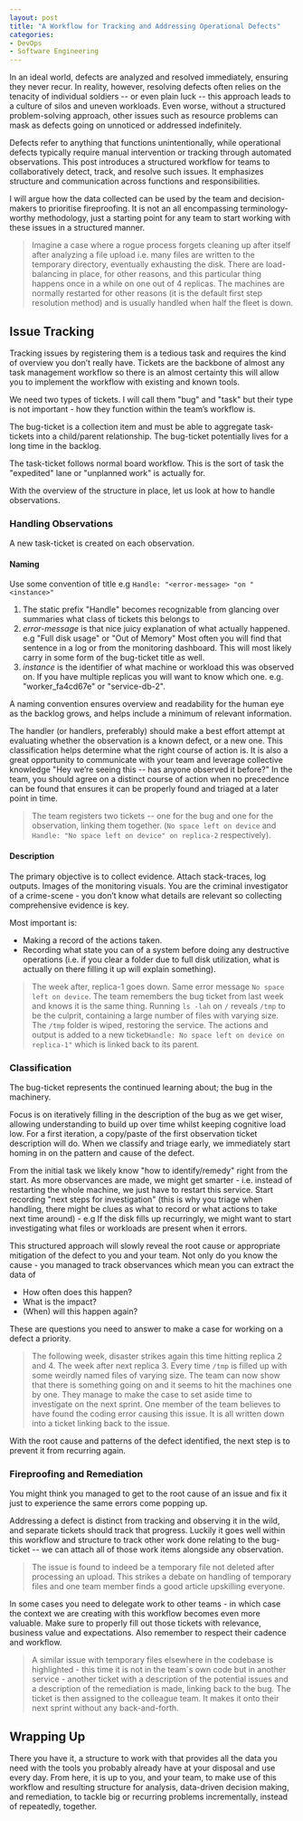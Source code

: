 ```yaml
---
layout: post
title: "A Workflow for Tracking and Addressing Operational Defects"
categories:
- DevOps
- Software Engineering
---
```


In an ideal world, defects are analyzed and resolved immediately, ensuring they never recur. In reality, however, resolving defects often relies on the tenacity of individual soldiers -- or even plain luck -- this approach leads to a culture of silos and uneven workloads. Even worse, without a structured problem-solving approach, other issues such as resource problems can mask as defects going on unnoticed or addressed indefinitely.

Defects refer to anything that functions unintentionally, while operational defects typically require manual intervention or tracking through automated observations. This post introduces a structured workflow for teams to collaboratively detect, track, and resolve such issues. It emphasizes structure and communication across functions and responsibilities. 

I will argue how the data collected can be used by the team and decision-makers to prioritise fireproofing. It is not an all encompassing terminology-worthy methodology, just a starting point for any team to start working with these issues in a structured manner.

> Imagine a case where a rogue process forgets cleaning up after itself after analyzing a file upload i.e. many files are written to the temporary directory, eventually exhausting the disk. There are load-balancing in place, for other reasons, and this particular thing happens once in a while on one out of 4 replicas. The machines are normally restarted for other reasons (it is the default first step resolution method) and is usually handled when half the fleet is down.

## Issue Tracking
Tracking issues by registering them is a tedious task and requires the kind of overview you don’t really have. Tickets are the backbone of almost any task management workflow so there is an almost certainty this will allow you to implement the workflow with existing and known tools.

We need two types of tickets. I will call them "bug" and "task" but their type is not important - how they function within the team’s workflow is.

The bug-ticket is a collection item and must be able to aggregate task-tickets into a child/parent relationship. The bug-ticket potentially lives for a long time in the backlog. 

The task-ticket follows normal board workflow. This is the sort of task the "expedited" lane or "unplanned work" is actually for.

With the overview of the structure in place, let us look at how to handle observations.

### Handling Observations
A new task-ticket is created on each observation. 

#### Naming
Use some convention of title e.g `Handle: "<error-message> "on "<instance>"`

1. The static prefix "Handle" becomes recognizable from glancing over summaries what class of tickets this belongs to
2. *error-message* is that nice juicy explanation of what actually happened. e.g "Full disk usage" or "Out of Memory" Most often you will find that sentence in a log or from the monitoring dashboard. This will most likely carry in some form of the bug-ticket title as well.
3. *instance* is the identifier of what machine or workload this was observed on. If you have multiple replicas you will want to know which one. e.g. "worker_fa4cd67e" or "service-db-2".

A naming convention ensures overview and readability for the human eye as the backlog grows, and helps include a minimum of relevant information.

The handler (or handlers, preferably) should make a best effort attempt at evaluating whether the observation is a known defect, or a new one. This classification helps determine what the right course of action is. It is also a great opportunity to communicate with your team and leverage collective knowledge "Hey we’re seeing this -- has anyone observed it before?"
In the team, you should agree on a distinct course of action when no precedence can be found that ensures it can be properly found and triaged at a later point in time.

> The team registers two tickets -- one for the bug and one for the observation, linking them together. (`No space left on device` and `Handle: "No space left on device" on replica-2` respectively).

#### Description
The primary objective is to collect evidence. Attach stack-traces, log outputs. Images of the monitoring visuals. You are the criminal investigator of a crime-scene - you don’t know what details are relevant so collecting comprehensive evidence is key.

Most important is:
- Making a record of the actions taken.
- Recording what state you can of a system before doing any destructive operations (i.e. if you clear a folder due to full disk utilization, what is actually on there filling it up will explain something).

> The week after, replica-1 goes down. Same error message `No space left on device`. The team remembers the bug ticket from last week and knows it is the same thing. 
Running `ls -lah` on `/` reveals `/tmp` to be the culprit, containing a large number of files with varying size. The `/tmp` folder is wiped, restoring the service. The actions and output is added to a new ticket`Handle: No space left on device on replica-1"` which is linked back to its parent.

### Classification
The bug-ticket represents the continued learning about; the bug in the machinery.

Focus is on iteratively filling in the description of the bug as we get wiser, allowing understanding to build up over time whilst keeping cognitive load low. For a first iteration, a copy/paste of the first observation ticket description will do. When we classify and triage early, we immediately start homing in on the pattern and cause of the defect.

From the initial task we likely know "how to identify/remedy" right from the start. As more observances are made, we might get smarter - i.e. instead of restarting the whole machine, we just have to restart this service. Start recording "next steps for investigation" (this is why you triage when handling, there might be clues as what to record or what actions to take next time around) - e.g If the disk fills up recurringly, we might want to start investigating what files or  workloads are present when it errors.

This structured approach will slowly reveal the root cause or appropriate mitigation of the defect to you and your team. Not only do you know the cause - you managed to track observances which mean you can extract the data of 

- How often does this happen?
- What is the impact?
- (When) will this happen again?

These are questions you need to answer to make a case for working on a defect a priority.

> The following week, disaster strikes again this time hitting replica 2 and 4. The week after next replica 3. Every time `/tmp` is filled up with some weirdly named files of varying size. The team can now show that there is something going on and it seems to hit the machines one by one. They manage to make the case to set aside time to investigate on the next sprint. One member of the team believes to have found the coding error causing this issue. It is all written down into a ticket linking back to the issue.

With the root cause and patterns of the defect identified, the next step is to prevent it from recurring again.

### Fireproofing and Remediation
You might think you managed to get to the root cause of an issue and fix it just to experience the same errors come popping up.

Addressing a defect is distinct from tracking and observing it in the wild, and separate tickets should track that progress. Luckily it goes well within this workflow and structure to track other work done relating to the bug-ticket -- we can attach all of those work items alongside any observation.

> The issue is found to indeed be a temporary file not deleted after processing an upload. This strikes a debate on handling of temporary files and one team member finds a good article upskilling everyone.

In some cases you need to delegate work to other teams - in which case the context we are creating with this workflow becomes even more valuable. Make sure to properly fill out those tickets with relevance, business value and expectations. Also remember to respect their cadence and workflow.

> A similar issue with temporary files elsewhere in the codebase is highlighted - this time it is not in the team`s own code but in another service - another ticket with a description of the potential issues and a description of the remediation is made, linking back to the bug. The ticket is then assigned to the colleague team. It makes it onto their next sprint without any back-and-forth.

## Wrapping Up
There you have it, a structure to work with that provides all the data you need with the tools you probably already have at your disposal and use every day. From here, it is up to you, and your team, to make use of this workflow and resulting structure for analysis, data-driven decision making, and remediation, to tackle big or recurring problems incrementally, instead of repeatedly, together.